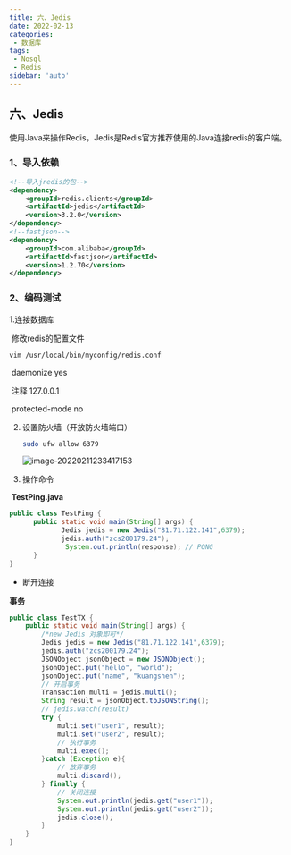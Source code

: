 ```yaml
---
title: 六、Jedis
date: 2022-02-13
categories:
 - 数据库
tags:
 - Nosql
 - Redis
sidebar: 'auto'
---
```

## 六、Jedis

使用Java来操作Redis，Jedis是Redis官方推荐使用的Java连接redis的客户端。

### 1、导入依赖

```xml
<!--导入jredis的包-->
<dependency>
    <groupId>redis.clients</groupId>
    <artifactId>jedis</artifactId>
    <version>3.2.0</version>
</dependency>
<!--fastjson-->
<dependency>
    <groupId>com.alibaba</groupId>
    <artifactId>fastjson</artifactId>
    <version>1.2.70</version>
</dependency>
```

### 2、编码测试

   1.连接数据库

​         修改redis的配置文件

```bash
vim /usr/local/bin/myconfig/redis.conf
```

​      daemonize yes

​      注释 127.0.0.1

​      protected-mode  no

2. 设置防火墙（开放防火墙端口）

   ```bash
   sudo ufw allow 6379
   ```

   ![image-20220211233417153](https://img.yishenlaoban.top/image_my/image-20220211233417153.png) 

3. 操作命令

​    **TestPing.java**

```java
public class TestPing {
      public static void main(String[] args) {
             Jedis jedis = new Jedis("81.71.122.141",6379);
             jedis.auth("zcs200179.24");
              System.out.println(response); // PONG
      }
}
```

- 断开连接

**事务**

```java
public class TestTX {
    public static void main(String[] args) {
        /*new Jedis 对象即可*/
        Jedis jedis = new Jedis("81.71.122.141",6379);
        jedis.auth("zcs200179.24");
        JSONObject jsonObject = new JSONObject();
        jsonObject.put("hello", "world");
        jsonObject.put("name", "kuangshen");
        // 开启事务
        Transaction multi = jedis.multi();
        String result = jsonObject.toJSONString();
        // jedis.watch(result)
        try {
            multi.set("user1", result);
            multi.set("user2", result);
            // 执行事务
            multi.exec();
        }catch (Exception e){
            // 放弃事务
            multi.discard();
        } finally {
            // 关闭连接
            System.out.println(jedis.get("user1"));
            System.out.println(jedis.get("user2"));
            jedis.close();
        }
    }
}
```

